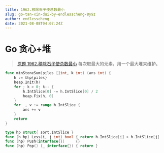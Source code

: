 ```yaml
---
title: 1962.移除石子使总数最小
slug: go-tan-xin-dui-by-endlesscheng-8y9z
author: endlesscheng
date: 2021-08-08T04:07:24Z
---
```

# Go 贪心+堆
 
> [原题 1962.移除石子使总数最小](https://leetcode.cn/problems/remove-stones-to-minimize-the-total)
每次取最大的元素，用一个最大堆来维护。

```go
func minStoneSum(piles []int, k int) (ans int) {
	h := &hp{piles}
	heap.Init(h)
	for ; k > 0; k-- {
		h.IntSlice[0] -= h.IntSlice[0] / 2
		heap.Fix(h, 0)
	}
	for _, v := range h.IntSlice {
		ans += v
	}
	return
}

type hp struct{ sort.IntSlice }
func (h hp) Less(i, j int) bool { return h.IntSlice[i] > h.IntSlice[j] }
func (hp) Push(interface{})     {}
func (hp) Pop() (_ interface{}) { return }
```
